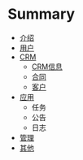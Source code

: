 # Summary

* [介绍](README.md)
* [用户](user/README.md)
* [CRM](crm/README.md)
   * [CRM信息](crm/crminfo.md)
   * [合同](crm/contracts.md)
   * [客户](crm/customers.md)
* [应用](app/README.md)
   * 任务
   * 公告
   * 日志
* [管理](management/README.md)
* [其他](other/README.md)

